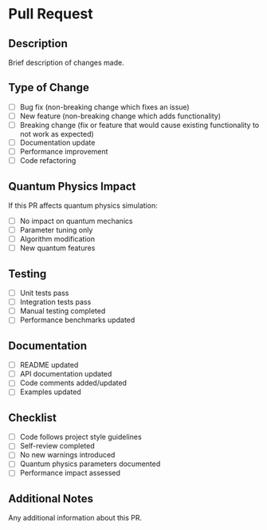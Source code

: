 # Pull Request

## Description
Brief description of changes made.

## Type of Change
- [ ] Bug fix (non-breaking change which fixes an issue)
- [ ] New feature (non-breaking change which adds functionality)
- [ ] Breaking change (fix or feature that would cause existing functionality to not work as expected)
- [ ] Documentation update
- [ ] Performance improvement
- [ ] Code refactoring

## Quantum Physics Impact
If this PR affects quantum physics simulation:
- [ ] No impact on quantum mechanics
- [ ] Parameter tuning only
- [ ] Algorithm modification
- [ ] New quantum features

## Testing
- [ ] Unit tests pass
- [ ] Integration tests pass
- [ ] Manual testing completed
- [ ] Performance benchmarks updated

## Documentation
- [ ] README updated
- [ ] API documentation updated
- [ ] Code comments added/updated
- [ ] Examples updated

## Checklist
- [ ] Code follows project style guidelines
- [ ] Self-review completed
- [ ] No new warnings introduced
- [ ] Quantum physics parameters documented
- [ ] Performance impact assessed

## Additional Notes
Any additional information about this PR.
